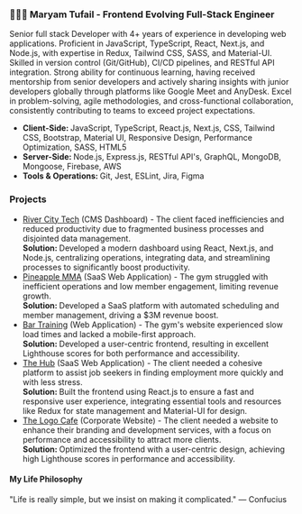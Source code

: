 <div align="left">
<h3> 👩🏻‍💻 Maryam Tufail - Frontend Evolving Full-Stack Engineer</h2>
<p >
Senior full stack Developer with 4+ years of experience in developing web applications. Proficient in JavaScript, TypeScript, React, Next.js, and Node.js, with expertise in Redux, Tailwind CSS, SASS, and Material-UI. Skilled in version control (Git/GitHub), CI/CD pipelines, and RESTful API integration. Strong ability for continuous learning, having received mentorship from senior developers and actively sharing insights with junior developers globally through platforms like Google Meet and AnyDesk. Excel in problem-solving, agile methodologies, and cross-functional collaboration, consistently contributing to teams to exceed project expectations.
</p>
<ul>
 <li>
<b>Client-Side: </b>  JavaScript, TypeScript, React.js, Next.js, CSS, Tailwind CSS, Bootstrap, Material UI, Responsive Design, Performance Optimization, SASS, HTML5
 </li>
  <li>
<b>Server-Side: </b>  Node.js, Express.js, RESTful API's, GraphQL, MongoDB, Mongoose, Firebase, AWS
 </li>
  <li>
<b>Tools & Operations: </b>  Git, Jest, ESLint, Jira, Figma
 </li>
</ul>

 ### Projects

<ul>
  <li>
    <a href="/" >River City Tech</a> 
    (CMS Dashboard) - The client faced inefficiencies 
    and reduced productivity due to fragmented business processes and disjointed data management. 
  
   <div> <b> Solution: </b> Developed a modern dashboard using React, Next.js, and Node.js, centralizing operations, 
    integrating data, and streamlining processes to significantly boost productivity. </div>
  </li>
  <li>
    <a href="/" >Pineapple MMA</a> 
    (SaaS Web Application) - The gym struggled with inefficient 
    operations and low member engagement, limiting revenue growth. 
   <div> <b>Solution: </b> Developed a SaaS platform with 
    automated scheduling and member management, driving a $3M revenue boost. </div>
  </li>
  <li>
    <a href="/" >Bar Training</a> 
    (Web Application) - The gym's website experienced slow load 
    times and lacked a mobile-first approach. 
   <div>  <b>Solution: </b> Developed a user-centric frontend, resulting in 
    excellent Lighthouse scores for both performance and accessibility. </div>
  </li>
  <li>
    <a  href="/" >The Hub</a> 
    (SaaS Web Application) - The client needed a cohesive platform to 
    assist job seekers in finding employment more quickly and with less stress. 
   <div><b> Solution:  </b> Built the frontend 
    using React.js to ensure a fast and responsive user experience, integrating essential tools and resources 
    like Redux for state management and Material-UI for design.  </div>
  </li>
  <li>
    <a href="/" >The Logo Cafe</a> 
    (Corporate Website) - The client needed a website to enhance 
    their branding and development services, with a focus on performance and accessibility to attract more clients. 
   <div> <b> Solution:  </b> Optimized the frontend with a user-centric design, achieving high Lighthouse scores in performance 
    and accessibility. </div>
  </li>
</ul>

#### My Life Philosophy
"Life is really simple, but we insist on making it complicated."
— Confucius

</div>


